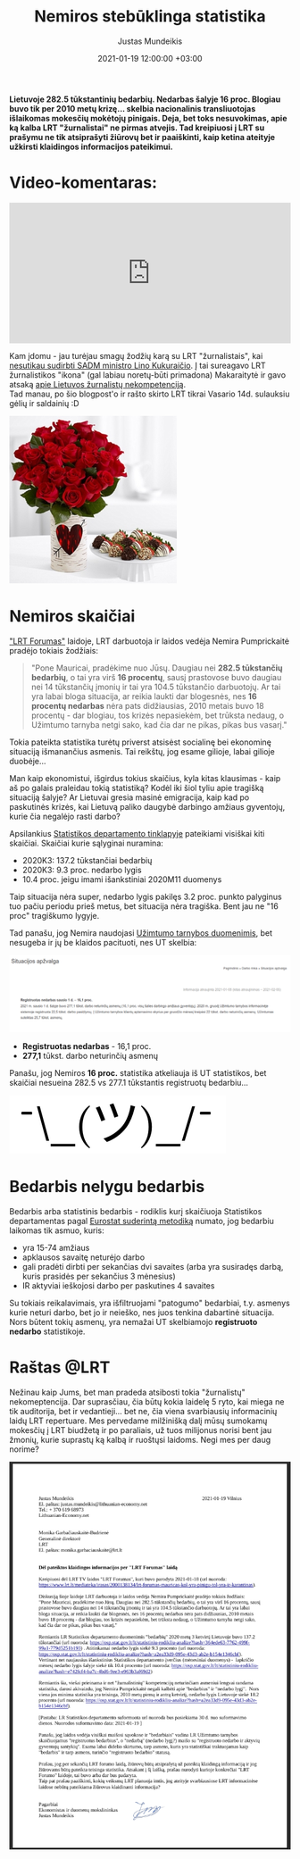 ﻿---
title: "Nemiros stebūklinga statistika"
date: 2021-01-19 12:00:00 +03:00
author: Justas Mundeikis
layout: post
comments: true
citation: true
image:  /assets/2021/01/19/ban800.jpeg
thumbnail: /assets/2021/01/19/thumb.ban.jpeg
categories:
  - Videokomentaras
tags:
  - Statistika
  - LRT

---

**Lietuvoje 282.5 tūkstantinių bedarbių. Nedarbas šalyje 16 proc. Blogiau buvo tik per 2010 metų krizę... skelbia nacionalinis transliuotojas išlaikomas mokesčių mokėtojų pinigais. Deja, bet toks nesuvokimas, apie ką kalba LRT "žurnalistai" ne pirmas atvejis. Tad kreipiuosi į LRT su prašymu ne tik atsiprašyti žiūrovų bet ir paaiškinti, kaip ketina ateityje užkirsti klaidingos informacijos pateikimui.**<!--more-->

# Video-komentaras:

<div style="position: relative; overflow: hidden; padding-top: 50%;"><iframe style="position: absolute; top: 0;left: 0; width: 100%; height: 100%;border: 0;" src="https://www.youtube.com/embed/EApZttCQgKM"  frameborder='0' scrolling='no' allowfullscreen></iframe></div>


Kam įdomu - jau turėjau smagų žodžių karą su LRT "žurnalistais", kai [nesutikau sudirbti SADM ministro Lino Kukuraičio](https://lithuanian-economy.net/2019/01/30/kodel-nesutikau-sudirbt-l-kukuraicio-per-lrt-laida-dienos-tema/). Į tai sureagavo LRT žurnalistikos "ikona" (gal labiau  noretų-būti primadona) Makaraitytė ir gavo atsaką [apie Lietuvos žurnalistų nekompetenciją](https://lithuanian-economy.net/2019/02/02/atsakymas-indrei-makaraitytei/).  
Tad manau, po šio blogpost'o ir rašto skirto LRT tikrai Vasario 14d. sulauksiu gėlių ir saldainių :D

![](/assets/2021/01/19/valentin.jpeg)


# Nemiros skaičiai

["LRT Forumas"](https://www.lrt.lt/mediateka/irasas/2000138134/lrt-forumas-mauricas-kol-yra-pinigu-tol-yra-ir-karantinas) laidoje, LRT darbuotoja ir laidos vedėja Nemira Pumprickaitė pradėjo tokiais žodžiais:

>"Pone Mauricai, pradėkime nuo Jūsų. Daugiau nei **282.5 tūkstančių bedarbių**, o tai yra virš **16 procentų**, sausį prastovose buvo daugiau nei 14 tūkstančių įmonių ir tai yra 104.5 tūkstančio darbuotojų. Ar tai yra labai bloga situacija, ar reikia laukti dar blogesnės, nes **16 procentų nedarbas** nėra pats didžiausias, 2010 metais buvo 18 procentų - dar blogiau, tos krizės nepasiekėm, bet trūksta nedaug, o Užimtumo tarnyba netgi sako, kad čia dar ne pikas, pikas bus vasarį."

Tokia pateikta statistika turėtų priverst atsisėst socialinę bei ekonominę situaciją išmanančius asmenis. Tai reikštų, jog esame gilioje, labai gilioje duobėje...

Man kaip ekonomistui, išgirdus tokius skaičius, kyla kitas klausimas - kaip aš po galais praleidau tokią statistiką? Kodėl iki šiol tyliu apie tragišką situaciją šalyje? Ar Lietuvai gresia masinė emigracija, kaip kad po paskutinės krizės, kai Lietuvą paliko daugybė darbingo amžiaus gyventojų, kurie čia negalėjo rasti darbo?

Apsilankius [Statistikos departamento tinklapyje](https://osp.stat.gov.lt/pagrindiniai-salies-rodikliai) pateikiami visiškai kiti skaičiai. Skaičiai kurie sąlyginai nuramina:

* 2020K3: 137.2 tūkstančiai bedarbių
* 2020K3: 9.3 proc. nedarbo lygis
* 10.4 proc. jeigu imami išankstiniai 2020M11 duomenys

Taip situacija nėra super, nedarbo lygis pakilęs 3.2 proc. punkto palyginus tuo pačiu periodu prieš metus, bet situacija nėra tragiška. Bent jau ne "16 proc" tragiškumo lygyje.

Tad panašu, jog Nemira naudojasi [Užimtumo tarnybos duomenimis](https://uzt.lt/darbo-rinka/situacijos-apzvalga/), bet nesugeba ir jų be klaidos pacituoti, nes UT skelbia:

![](/assets/2021/01/19/UT.png)

* **Registruotas nedarbas** - 16,1 proc. 
* **277,1** tūkst. darbo neturinčių asmenų

Panašu, jog Nemiros **16 proc.** statistika atkeliauja iš UT statistikos, bet skaičiai nesueina 282.5 vs 277.1 tūkstantis registruotų bedarbiu...

![](/assets/2021/01/19/whatever.png)


# Bedarbis nelygu bedarbis

Bedarbis arba statistinis bedarbis - rodiklis kurį skaičiuoja Statistikos departamentas pagal [Eurostat suderintą metodiką](https://ec.europa.eu/eurostat/statistics-explained/index.php/Glossary:Unemployment) numato, jog bedarbiu laikomas tik asmuo, kuris:

* yra 15-74 amžiaus
* apklausos savaitę neturėjo darbo
* gali pradėti dirbti per sekančias dvi savaites (arba yra susiradęs darbą, kuris prasidės per sekančius 3 mėnesius)
* IR aktyviai ieškojosi darbo per paskutines 4 savaites

Su tokiais reikalavimais, yra išfiltruojami "patogumo" bedarbiai, t.y. asmenys kurie neturi darbo, bet jo ir neieško, nes juos tenkina dabartinė situacija.
Nors būtent tokių asmenų, yra nemažai UT skelbiamojo **registruoto nedarbo** statistikoje.

# Raštas @LRT

Nežinau kaip Jums, bet man pradeda atsibosti tokia "žurnalistų" nekomeptencija. Dar suprasčiau, čia būtų kokia laidelę 5 ryto, kai miega ne tik auditorija, bet ir vedantieji... bet ne, čia viena svarbiausių informacinių laidų LRT repertuare. Mes pervedame milžinišką dalį mūsų sumokamų mokesčių į LRT biudžetą ir po paraliais, už tuos milijonus norisi bent jau žmonių, kurie suprastų ką kalbą ir ruoštųsi laidoms. Negi mes per daug norime?

![](/assets/2021/01/19/rastas.png)
